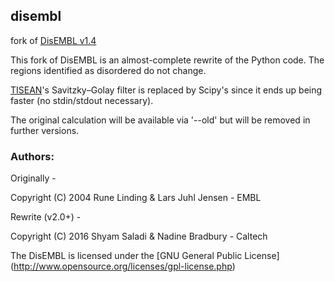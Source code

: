 ## disembl
fork of [DisEMBL v1.4](http://dis.embl.de/)

This fork of DisEMBL is an almost-complete rewrite of the Python code. The regions
identified as disordered do not change.

[TISEAN](www.mpipks-dresden.mpg.de/~tisean/)'s Savitzky–Golay filter is replaced by 
Scipy's since it ends up being faster (no stdin/stdout necessary).

The original calculation will be available via '--old' but will be removed in
further versions.

### Authors:

Originally -

Copyright (C) 2004 Rune Linding & Lars Juhl Jensen - EMBL

Rewrite (v2.0+) -

Copyright (C) 2016 Shyam Saladi & Nadine Bradbury - Caltech

The DisEMBL is licensed under the [GNU General Public License]
(http://www.opensource.org/licenses/gpl-license.php)
